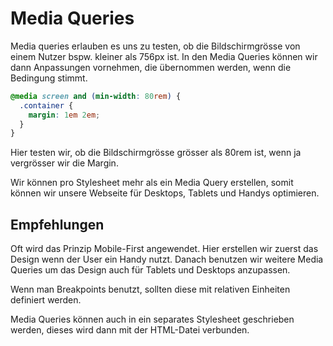 # Media Queries

Media queries erlauben es uns zu testen, ob die Bildschirmgrösse von einem Nutzer bspw. kleiner als 756px ist. In den Media Queries können wir dann
Anpassungen vornehmen, die übernommen werden, wenn die Bedingung stimmt.

````CSS
@media screen and (min-width: 80rem) {
  .container {
    margin: 1em 2em;
  }
}
````

Hier testen wir, ob die Bildschirmgrösse grösser als 80rem ist, wenn ja vergrösser wir die Margin.

Wir können pro Stylesheet mehr als ein Media Query erstellen, somit können wir unsere Webseite für Desktops, Tablets und Handys optimieren.

## Empfehlungen

Oft wird das Prinzip Mobile-First angewendet. Hier erstellen wir zuerst das Design wenn der User ein Handy nutzt. Danach benutzen wir weitere Media
Queries um das Design auch für Tablets und Desktops anzupassen.

Wenn man Breakpoints benutzt, sollten diese mit relativen Einheiten definiert werden.

Media Queries können auch in ein separates Stylesheet geschrieben werden, dieses wird dann mit der HTML-Datei verbunden.


